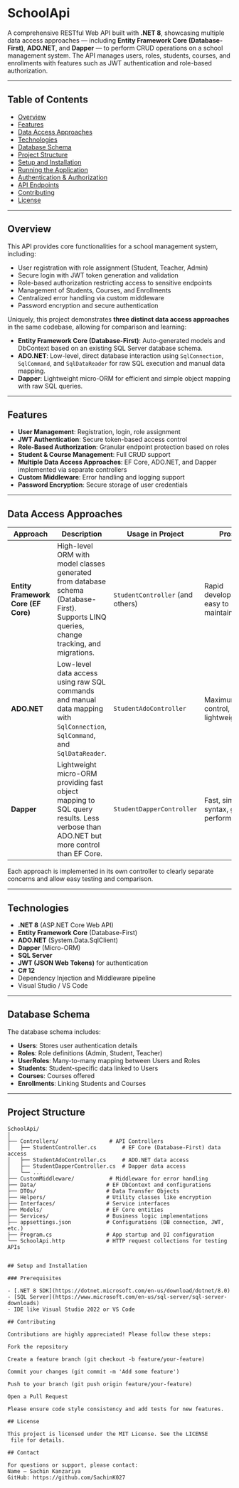 # SchoolApi

A comprehensive RESTful Web API built with **.NET 8**, showcasing multiple data access approaches — including **Entity Framework Core (Database-First)**, **ADO.NET**, and **Dapper** — to perform CRUD operations on a school management system. The API manages users, roles, students, courses, and enrollments with features such as JWT authentication and role-based authorization.

---

## Table of Contents

- [Overview](#overview)  
- [Features](#features)  
- [Data Access Approaches](#data-access-approaches)  
- [Technologies](#technologies)  
- [Database Schema](#database-schema)  
- [Project Structure](#project-structure)  
- [Setup and Installation](#setup-and-installation)  
- [Running the Application](#running-the-application)  
- [Authentication & Authorization](#authentication--authorization)  
- [API Endpoints](#api-endpoints)  
- [Contributing](#contributing)  
- [License](#license)  

---

## Overview

This API provides core functionalities for a school management system, including:

- User registration with role assignment (Student, Teacher, Admin)  
- Secure login with JWT token generation and validation  
- Role-based authorization restricting access to sensitive endpoints  
- Management of Students, Courses, and Enrollments  
- Centralized error handling via custom middleware  
- Password encryption and secure authentication

Uniquely, this project demonstrates **three distinct data access approaches** in the same codebase, allowing for comparison and learning:

- **Entity Framework Core (Database-First)**: Auto-generated models and DbContext based on an existing SQL Server database schema.  
- **ADO.NET**: Low-level, direct database interaction using `SqlConnection`, `SqlCommand`, and `SqlDataReader` for raw SQL execution and manual data mapping.  
- **Dapper**: Lightweight micro-ORM for efficient and simple object mapping with raw SQL queries.

---

## Features

- **User Management**: Registration, login, role assignment  
- **JWT Authentication**: Secure token-based access control  
- **Role-Based Authorization**: Granular endpoint protection based on roles  
- **Student & Course Management**: Full CRUD support  
- **Multiple Data Access Approaches**: EF Core, ADO.NET, and Dapper implemented via separate controllers  
- **Custom Middleware**: Error handling and logging support  
- **Password Encryption**: Secure storage of user credentials  

---

## Data Access Approaches

| Approach            | Description                                                        | Usage in Project                              | Pros                              | Cons                                    |
|---------------------|--------------------------------------------------------------------|----------------------------------------------|----------------------------------|-----------------------------------------|
| **Entity Framework Core (EF Core)** | High-level ORM with model classes generated from database schema (Database-First). Supports LINQ queries, change tracking, and migrations. | `StudentController` (and others) | Rapid development, easy to maintain | Can be slower for complex queries       |
| **ADO.NET**          | Low-level data access using raw SQL commands and manual data mapping with `SqlConnection`, `SqlCommand`, and `SqlDataReader`. | `StudentAdoController`                     | Maximum control, lightweight      | Verbose code, manual mapping required    |
| **Dapper**           | Lightweight micro-ORM providing fast object mapping to SQL query results. Less verbose than ADO.NET but more control than EF Core. | `StudentDapperController`                  | Fast, simple syntax, good performance | Limited advanced ORM features            |

Each approach is implemented in its own controller to clearly separate concerns and allow easy testing and comparison.

---

## Technologies

- **.NET 8** (ASP.NET Core Web API)  
- **Entity Framework Core** (Database-First)  
- **ADO.NET** (System.Data.SqlClient)  
- **Dapper** (Micro-ORM)  
- **SQL Server**  
- **JWT (JSON Web Tokens)** for authentication  
- **C# 12**  
- Dependency Injection and Middleware pipeline  
- Visual Studio / VS Code  

---

## Database Schema

The database schema includes:

- **Users**: Stores user authentication details  
- **Roles**: Role definitions (Admin, Student, Teacher)  
- **UserRoles**: Many-to-many mapping between Users and Roles  
- **Students**: Student-specific data linked to Users  
- **Courses**: Courses offered  
- **Enrollments**: Linking Students and Courses  

---

## Project Structure

```plaintext
SchoolApi/
│
├── Controllers/                # API Controllers
│   ├── StudentController.cs        # EF Core (Database-First) data access
│   ├── StudentAdoController.cs     # ADO.NET data access
│   ├── StudentDapperController.cs  # Dapper data access
│   └── ...                        
├── CustomMiddleware/           # Middleware for error handling
├── Data/                      # EF DbContext and configurations
├── DTOs/                      # Data Transfer Objects
├── Helpers/                   # Utility classes like encryption
├── Interfaces/                # Service interfaces
├── Models/                    # EF Core entities
├── Services/                  # Business logic implementations
├── appsettings.json           # Configurations (DB connection, JWT, etc.)
├── Program.cs                 # App startup and DI configuration
└── SchoolApi.http             # HTTP request collections for testing APIs


## Setup and Installation

### Prerequisites

- [.NET 8 SDK](https://dotnet.microsoft.com/en-us/download/dotnet/8.0)  
- [SQL Server](https://www.microsoft.com/en-us/sql-server/sql-server-downloads)  
- IDE like Visual Studio 2022 or VS Code

## Contributing

Contributions are highly appreciated! Please follow these steps:

Fork the repository

Create a feature branch (git checkout -b feature/your-feature)

Commit your changes (git commit -m 'Add some feature')

Push to your branch (git push origin feature/your-feature)

Open a Pull Request

Please ensure code style consistency and add tests for new features.

## License

This project is licensed under the MIT License. See the LICENSE
 file for details.

## Contact

For questions or support, please contact:
Name – Sachin Kanzariya
GitHub: https://github.com/SachinK027
